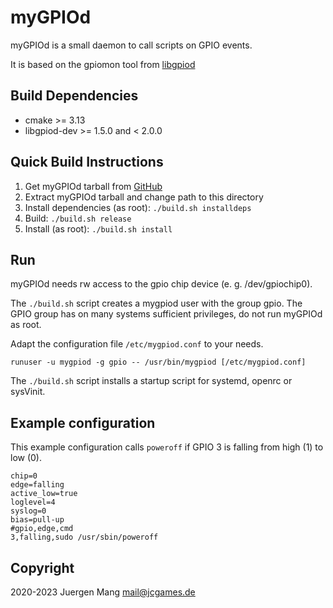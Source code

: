 # myGPIOd

myGPIOd is a small daemon to call scripts on GPIO events.

It is based on the gpiomon tool from [libgpiod](https://git.kernel.org/pub/scm/libs/libgpiod/libgpiod.git/about/)

## Build Dependencies

- cmake >= 3.13
- libgpiod-dev >= 1.5.0 and < 2.0.0

## Quick Build Instructions

1. Get myGPIOd tarball from [GitHub](https://github.com/jcorporation/myGPIOd/releases/latest)
2. Extract myGPIOd tarball and change path to this directory
3. Install dependencies (as root): `./build.sh installdeps`
4. Build: `./build.sh release`
5. Install (as root): `./build.sh install`

## Run

myGPIOd needs rw access to the gpio chip device (e. g. /dev/gpiochip0).

The `./build.sh` script creates a mygpiod user with the group gpio. The GPIO group has on many systems sufficient privileges, do not run myGPIOd as root.

Adapt the configuration file `/etc/mygpiod.conf` to your needs.

```
runuser -u mygpiod -g gpio -- /usr/bin/mygpiod [/etc/mygpiod.conf]
```

The `./build.sh` script installs a startup script for systemd, openrc or sysVinit.

## Example configuration

This example configuration calls `poweroff` if GPIO 3 is falling from high (1) to low (0).

```
chip=0
edge=falling
active_low=true
loglevel=4
syslog=0
bias=pull-up
#gpio,edge,cmd
3,falling,sudo /usr/sbin/poweroff 
```

## Copyright

2020-2023 Juergen Mang <mail@jcgames.de>
